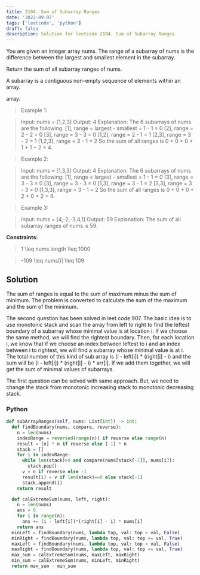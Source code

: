 ```yaml
---
title: 2104. Sum of Subarray Ranges
date: '2022-09-07'
tags: ['leetcode', 'python']
draft: false
description: Solution for leetcode 2104. Sum of Subarray Ranges
---
```



You are given an integer array nums. The range of a subarray of nums is the difference between the largest and smallest element in the subarray.

Return the sum of all subarray ranges of nums.

A subarray is a contiguous non-empty sequence of elements within an array.

array.

 > Example 1:

 > Input: nums <TeX>=</TeX> [1,2,3]
 > Output: 4
 > Explanation: The 6 subarrays of nums are the following:
 > [1], range <TeX>=</TeX> largest - smallest <TeX>=</TeX> 1 - 1 <TeX>=</TeX> 0 
 > [2], range <TeX>=</TeX> 2 - 2 <TeX>=</TeX> 0
 > [3], range <TeX>=</TeX> 3 - 3 <TeX>=</TeX> 0
 > [1,2], range <TeX>=</TeX> 2 - 1 <TeX>=</TeX> 1
 > [2,3], range <TeX>=</TeX> 3 - 2 <TeX>=</TeX> 1
 > [1,2,3], range <TeX>=</TeX> 3 - 1 <TeX>=</TeX> 2
 > So the sum of all ranges is 0 + 0 + 0 + 1 + 1 + 2 <TeX>=</TeX> 4.

 > Example 2:

 > Input: nums <TeX>=</TeX> [1,3,3]
 > Output: 4
 > Explanation: The 6 subarrays of nums are the following:
 > [1], range <TeX>=</TeX> largest - smallest <TeX>=</TeX> 1 - 1 <TeX>=</TeX> 0
 > [3], range <TeX>=</TeX> 3 - 3 <TeX>=</TeX> 0
 > [3], range <TeX>=</TeX> 3 - 3 <TeX>=</TeX> 0
 > [1,3], range <TeX>=</TeX> 3 - 1 <TeX>=</TeX> 2
 > [3,3], range <TeX>=</TeX> 3 - 3 <TeX>=</TeX> 0
 > [1,3,3], range <TeX>=</TeX> 3 - 1 <TeX>=</TeX> 2
 > So the sum of all ranges is 0 + 0 + 0 + 2 + 0 + 2 <TeX>=</TeX> 4.

 > Example 3:

 > Input: nums <TeX>=</TeX> [4,-2,-3,4,1]
 > Output: 59
 > Explanation: The sum of all subarray ranges of nums is 59.

**Constraints:**

 > 1 <TeX>\leq</TeX> nums.length <TeX>\leq</TeX> 1000

 > -109 <TeX>\leq</TeX> nums[i] <TeX>\leq</TeX> 109


## Solution
The sum of ranges is equal to the sum of maximum minus the sum of minimum. The problem is converted to calculate the sum of the maximum and the sum of the minimum. 

The second question has been solved in leet code 907. The basic idea is to use monotonic stack and scan the array from left to right to find the leftest boundary of a subarray whose minimal value is at location i. If we choose the same method, we will find the rightest boundary. Then, for each location i, we know that if we choose an index between leftest to i and an index between i to rightest, we will find a subarray whose minimal value is at i. The total number of this kind of sub array is (i - left[i]) * (right[i] - i) and the sum will be  (i - left[i]) * (right[i] - i) * arr[i]. If we add them together, we will get the sum of minimal values of subarrays. 

The first question can be solved with same approach. But, we need to change the stack from monotonic increasing stack to monotonic decreasing stack.

### Python
```python
def subArrayRanges(self, nums: List[int]) -> int:
  def findBoundary(nums, compare, reverse):
    n = len(nums)
    indexRange = reversed(range(n)) if reverse else range(n)
    result = [n] * n if reverse else [-1] * n
    stack = []
    for i in indexRange:
      while len(stack)>0 and compare(nums[stack[-1]], nums[i]):
        stack.pop()
      v = n if reverse else -1
      result[i] = v if len(stack)==0 else stack[-1]
      stack.append(i)
    return result

  def calExtremeSum(nums, left, right):
    n = len(nums)
    ans = 0
    for i in range(n):
      ans += (i - left[i])*(right[i] - i) * nums[i]
    return ans
  minLeft = findBoundary(nums, lambda top, val: top > val, False)
  minRight = findBoundary(nums, lambda top, val: top >= val, True)
  maxLeft = findBoundary(nums, lambda top, val: top < val, False)
  maxRight = findBoundary(nums, lambda top, val: top <= val, True)
  max_sum = calExtremeSum(nums, maxLeft, maxRight)
  min_sum = calExtremeSum(nums, minLeft, minRight)
  return max_sum - min_sum
```
